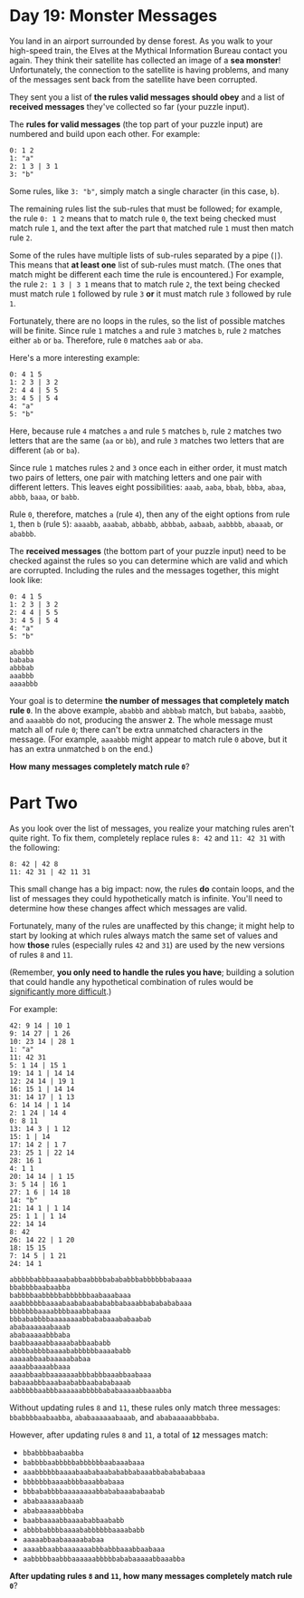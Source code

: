 # Day 19: Monster Messages
You land in an airport surrounded by dense forest. As you walk to your high-speed train, the Elves at the Mythical 
Information Bureau contact you again. They think their satellite has collected an image of a **sea monster**! 
Unfortunately, the connection to the satellite is having problems, and many of the messages sent back from the satellite 
have been corrupted.

They sent you a list of **the rules valid messages should obey** and a list of **received messages** they've collected 
so far (your puzzle input).

The **rules for valid messages** (the top part of your puzzle input) are numbered and build upon each other. For 
example:
```
0: 1 2
1: "a"
2: 1 3 | 3 1
3: "b"
```
Some rules, like `3: "b"`, simply match a single character (in this case, `b`).

The remaining rules list the sub-rules that must be followed; for example, the rule `0: 1 2` means that to match rule 
`0`, the text being checked must match rule `1`, and the text after the part that matched rule `1` must then match rule 
`2`.

Some of the rules have multiple lists of sub-rules separated by a pipe (`|`). This means that **at least one** list of 
sub-rules must match. (The ones that match might be different each time the rule is encountered.) For example, the rule 
`2: 1 3 | 3 1` means that to match rule `2`, the text being checked must match rule `1` followed by rule `3` **or** it 
must match rule `3` followed by rule `1`.

Fortunately, there are no loops in the rules, so the list of possible matches will be finite. Since rule `1` matches `a` 
and rule `3` matches `b`, rule `2` matches either `ab` or `ba`. Therefore, rule `0` matches `aab` or `aba`.

Here's a more interesting example:
```
0: 4 1 5
1: 2 3 | 3 2
2: 4 4 | 5 5
3: 4 5 | 5 4
4: "a"
5: "b"
```
Here, because rule `4` matches `a` and rule `5` matches `b`, rule `2` matches two letters that are the same (`aa` or 
`bb`), and rule `3` matches two letters that are different (`ab` or `ba`).

Since rule `1` matches rules `2` and `3` once each in either order, it must match two pairs of letters, one pair with 
matching letters and one pair with different letters. This leaves eight possibilities: `aaab`, `aaba`, `bbab`, `bbba`, 
`abaa`, `abbb`, `baaa`, or `babb`.

Rule `0`, therefore, matches `a` (rule `4`), then any of the eight options from rule `1`, then `b` (rule `5`): `aaaabb`, 
`aaabab`, `abbabb`, `abbbab`, `aabaab`, `aabbbb`, `abaaab`, or `ababbb`.

The **received messages** (the bottom part of your puzzle input) need to be checked against the rules so you can 
determine which are valid and which are corrupted. Including the rules and the messages together, this might look like:
```
0: 4 1 5
1: 2 3 | 3 2
2: 4 4 | 5 5
3: 4 5 | 5 4
4: "a"
5: "b"

ababbb
bababa
abbbab
aaabbb
aaaabbb
```
Your goal is to determine **the number of messages that completely match rule `0`**. In the above example, `ababbb` and 
`abbbab` match, but `bababa`, `aaabbb`, and `aaaabbb` do not, producing the answer **`2`**. The whole message must match 
all of rule `0`; there can't be extra unmatched characters in the message. (For example, `aaaabbb` might appear to match 
rule `0` above, but it has an extra unmatched `b` on the end.)

**How many messages completely match rule `0`**?

# Part Two
As you look over the list of messages, you realize your matching rules aren't quite right. To fix them, completely 
replace rules `8: 42` and `11: 42 31` with the following:
```
8: 42 | 42 8
11: 42 31 | 42 11 31
```
This small change has a big impact: now, the rules **do** contain loops, and the list of messages they could 
hypothetically match is infinite. You'll need to determine how these changes affect which messages are valid.

Fortunately, many of the rules are unaffected by this change; it might help to start by looking at which rules always 
match the same set of values and how **those** rules (especially rules `42` and `31`) are used by the new versions of 
rules `8` and `11`.

(Remember, **you only need to handle the rules you have**; building a solution that could handle any hypothetical 
combination of rules would be [significantly more difficult](https://en.wikipedia.org/wiki/Formal_grammar).)

For example:
```
42: 9 14 | 10 1
9: 14 27 | 1 26
10: 23 14 | 28 1
1: "a"
11: 42 31
5: 1 14 | 15 1
19: 14 1 | 14 14
12: 24 14 | 19 1
16: 15 1 | 14 14
31: 14 17 | 1 13
6: 14 14 | 1 14
2: 1 24 | 14 4
0: 8 11
13: 14 3 | 1 12
15: 1 | 14
17: 14 2 | 1 7
23: 25 1 | 22 14
28: 16 1
4: 1 1
20: 14 14 | 1 15
3: 5 14 | 16 1
27: 1 6 | 14 18
14: "b"
21: 14 1 | 1 14
25: 1 1 | 1 14
22: 14 14
8: 42
26: 14 22 | 1 20
18: 15 15
7: 14 5 | 1 21
24: 14 1

abbbbbabbbaaaababbaabbbbabababbbabbbbbbabaaaa
bbabbbbaabaabba
babbbbaabbbbbabbbbbbaabaaabaaa
aaabbbbbbaaaabaababaabababbabaaabbababababaaa
bbbbbbbaaaabbbbaaabbabaaa
bbbababbbbaaaaaaaabbababaaababaabab
ababaaaaaabaaab
ababaaaaabbbaba
baabbaaaabbaaaababbaababb
abbbbabbbbaaaababbbbbbaaaababb
aaaaabbaabaaaaababaa
aaaabbaaaabbaaa
aaaabbaabbaaaaaaabbbabbbaaabbaabaaa
babaaabbbaaabaababbaabababaaab
aabbbbbaabbbaaaaaabbbbbababaaaaabbaaabba
```
Without updating rules `8` and `11`, these rules only match three messages: `bbabbbbaabaabba`, `ababaaaaaabaaab`, and 
`ababaaaaabbbaba`.

However, after updating rules `8` and `11`, a total of **`12`** messages match:
* `bbabbbbaabaabba`
* `babbbbaabbbbbabbbbbbaabaaabaaa`
* `aaabbbbbbaaaabaababaabababbabaaabbababababaaa`
* `bbbbbbbaaaabbbbaaabbabaaa`
* `bbbababbbbaaaaaaaabbababaaababaabab`
* `ababaaaaaabaaab`
* `ababaaaaabbbaba`
* `baabbaaaabbaaaababbaababb`
* `abbbbabbbbaaaababbbbbbaaaababb`
* `aaaaabbaabaaaaababaa`
* `aaaabbaabbaaaaaaabbbabbbaaabbaabaaa`
* `aabbbbbaabbbaaaaaabbbbbababaaaaabbaaabba`

**After updating rules `8` and `11`, how many messages completely match rule `0`**?
